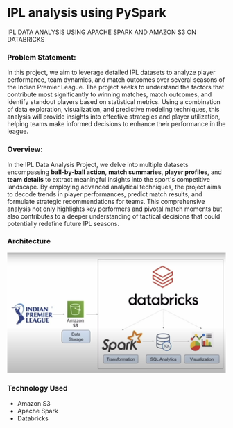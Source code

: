 # IPL analysis using PySpark
IPL DATA ANALYSIS USING APACHE SPARK AND AMAZON S3 ON DATABRICKS

### Problem Statement:
In this project, we aim to leverage detailed IPL datasets to analyze player performance, team dynamics, and match outcomes over several seasons of the Indian Premier League. The project seeks to understand the factors that contribute most significantly to winning matches, match outcomes, and identify standout players based on statistical metrics. Using a combination of data exploration, visualization, and predictive modeling techniques, this analysis will provide insights into effective strategies and player utilization, helping teams make informed decisions to enhance their performance in the league.

### Overview:
In the IPL Data Analysis Project, we delve into multiple datasets encompassing **ball-by-ball action**, **match summaries**, **player profiles**, and **team details** to extract meaningful insights into the sport's competitive landscape.
By employing advanced analytical techniques, the project aims to decode trends in player performances, predict match results, and formulate strategic recommendations for teams.
This comprehensive analysis not only highlights key performers and pivotal match moments but also contributes to a deeper understanding of tactical decisions that could potentially redefine future IPL seasons.

### Architecture
![Project Architecture](Architecture.png)

### Technology Used
* Amazon S3
* Apache Spark
* Databricks

